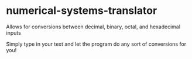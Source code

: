 # numerical-systems-translator
Allows for conversions between decimal, binary, octal, and hexadecimal inputs

Simply type in your text and let the program do any sort of conversions for you!
